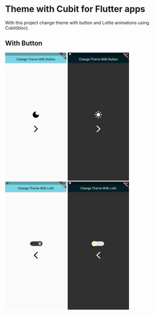 # Theme with Cubit for Flutter apps

With this project change theme with button and Lottie animations using Cubit(bloc).

## With Button

<p float="left">
  <img  src="readme_files/buton_aydinlik.png" width="200" />
  <img src="readme_files/buton_karanlik.png" width="200" />
  <img src="readme_files/lottie_aydinlik.png" width="200" />
  <img src="readme_files/lottie_karanlik.png" width="200" />
</p>
